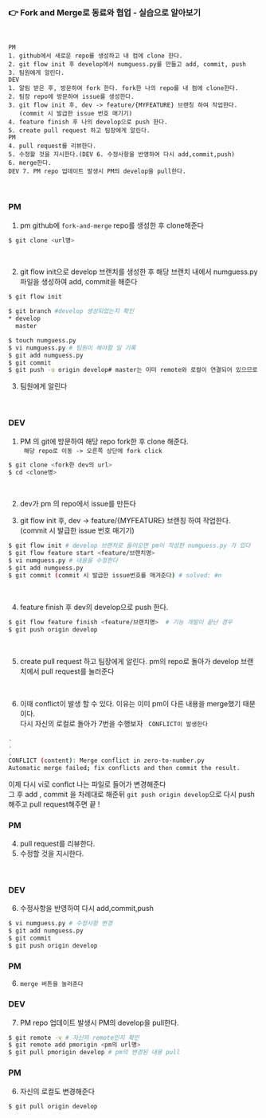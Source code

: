 ### 👉 Fork and Merge로 동료와 협업 - 실습으로 알아보기
<br>

```
PM
1. github에서 새로운 repo를 생성하고 내 컴에 clone 한다.
2. git flow init 후 develop에서 numguess.py를 만들고 add, commit, push
3. 팀원에게 알린다.
DEV
1. 알림 받은 후, 방문하여 fork 한다. fork한 나의 repo를 내 컴에 clone한다.
2. 팀장 repo에 방문하여 issue를 생성한다.
3. git flow init 후, dev -> feature/{MYFEATURE} 브랜칭 하여 작업한다.
   (commit 시 발급한 issue 번호 매기기)
4. feature finish 후 나의 develop으로 push 한다.
5. create pull request 하고 팀장에게 알린다.
PM
4. pull request를 리뷰한다.
5. 수정할 것을 지시한다.(DEV 6. 수정사항을 반영하여 다시 add,commit,push)
6. merge한다.
DEV 7. PM repo 업데이트 발생시 PM의 develop을 pull한다.
```

<br>

### PM

1. pm github에 ```fork-and-merge``` repo를 생성한 후 clone해준다 
```bash
$ git clone <url명>
```
<br>

2. git flow init으로  develop 브랜치를 생성한 후 해당 브랜치 내에서 numguess.py파일을 생성하여 add, commit을 해준다
```bash
$ git flow init

$ git branch #develop 생성되었는지 확인
* develop
  master

$ touch numguess.py
$ vi numguess.py # 팀원이 해야할 일 기록
$ git add numguess.py
$ git commit  
$ git push -u origin develop# master는 이미 remote와 로컬이 연결되어 있으므로 -u를 해주지 않아도 되지만 develop 브랜치는 생성된 후 처음 push를 하기 때문에    
```

3. 팀원에게 알린다    

<br>

### DEV

1. PM 의 git에 방문하여 해당 repo fork한 후 clone 해준다.    
``` 해당 repo로 이동 -> 오른쪽 상단에 fork click```  
```bash
$ git clone <fork한 dev의 url>
$ cd <clone명>
```
<br>

2. dev가 pm 의 repo에서 issue를 만든다


3. git flow init 후, dev -> feature/{MYFEATURE} 브랜칭 하여 작업한다.  
(commit 시 발급한 issue 번호 매기기)  

```bash
$ git flow init # develop 브랜치로 들어오면 pm이 작성한 numguess.py 가 있다
$ git flow feature start <feature/브랜치명>
$ vi numguess.py # 내용을 수정한다
$ git add numguess.py
$ git commit (commit 시 발급한 issue번호를 매겨준다) # solved: #n
```
<br>

4. feature finish 후 dev의 develop으로 push 한다.
```bash
$ git flow feature finish <feature/브랜치명>  # 기능 개발이 끝난 경우
$ git push origin develop
```
<br>

5. create pull request 하고 팀장에게 알린다.
pm의 repo로 돌아가 develop 브랜치에서 pull request를 눌러준다
<br>

6. 이때 conflict이 발생 할 수 있다. 이유는 이미 pm이 다른 내용을 merge했기 때문이다.   
다시 자신의 로컬로 돌아가 7번을 수행보자 ``` CONFLICT이 발생한다```
```bash
.
.
.
CONFLICT (content): Merge conflict in zero-to-number.py
Automatic merge failed; fix conflicts and then commit the result.
```
이제 다시 vi로 conflct 나는 파일로 들어가 변경해준다    
그 후 add , commit 을 차례대로 해준뒤 ```git push origin develop```으로 다시 push해주고 pull request해주면  끝 !
<br>

### PM

4. pull request를 리뷰한다.
5. 수정할 것을 지시한다. 
<br>

### DEV

6. 수정사항을 반영하여 다시 add,commit,push
```bash
$ vi numguess.py # 수정사항 변경
$ git add numguess.py
$ git commit
$ git push origin develop
```

### PM
6. ```merge 버튼을 눌러준다```

### DEV

7. PM repo 업데이트 발생시 PM의 develop을 pull한다.   

```bash
$ git remote -v # 자신의 remote인지 확인
$ git remote add pmorigin <pm의 url명>
$ git pull pmorigin develop # pm의 변경된 내용 pull
```

### PM

6. 자신의 로컬도 변경해준다
```
$ git pull origin develop
```